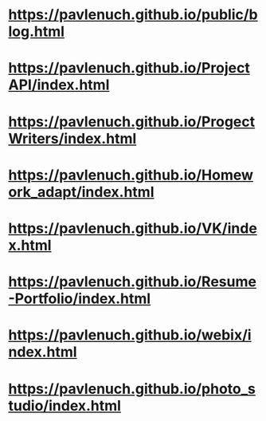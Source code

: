 # https://pavlenuch.github.io/public/blog.html
# https://pavlenuch.github.io/ProjectAPI/index.html
# https://pavlenuch.github.io/ProgectWriters/index.html
# https://pavlenuch.github.io/Homework_adapt/index.html
# https://pavlenuch.github.io/VK/index.html
# https://pavlenuch.github.io/Resume-Portfolio/index.html
# https://pavlenuch.github.io/webix/index.html
# https://pavlenuch.github.io/photo_studio/index.html
